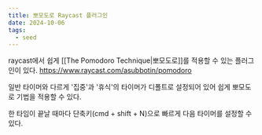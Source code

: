 ```yaml
---
title: 뽀모도로 Raycast 플러그인
date: 2024-10-06
tags:
  - seed
---
```


raycast에서 쉽게 [[The Pomodoro Technique|뽀모도로]]를 적용할 수 있는 플러그인이 있다.
https://www.raycast.com/asubbotin/pomodoro

일반 타이머와 다르게 '집중'과 '휴식'의 타이머가 디폴트로 설정되어 있어 쉽게 뽀모도로 기법을 적용할 수 있다.

한 타임이 끝날 때마다 단축키(cmd + shift + N)으로 빠르게 다음 타이머를 설정할 수 있다.

